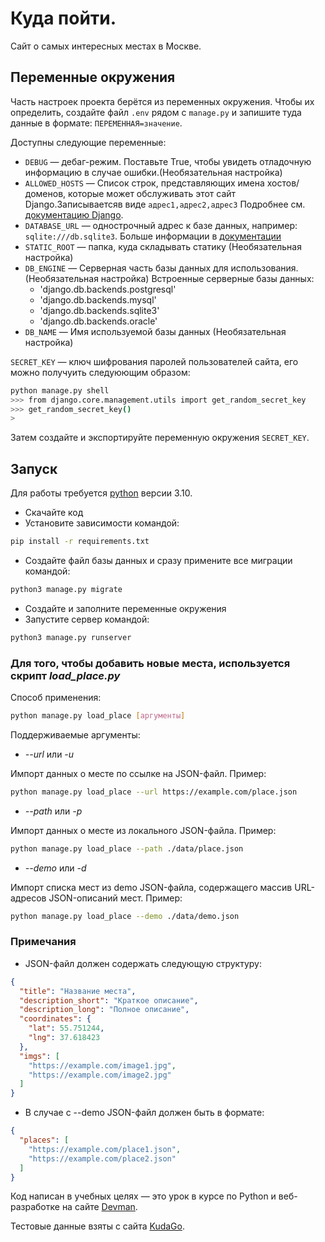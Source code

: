 # Куда пойти.

Cайт о самых интересных местах в Москве.

## Переменные окружения

Часть настроек проекта берётся из переменных окружения. Чтобы их определить, создайте файл `.env` рядом с `manage.py` и запишите туда данные в формате: `ПЕРЕМЕННАЯ=значение`.

Доступны следующие переменные:
- `DEBUG` — дебаг-режим. Поставьте True, чтобы увидеть отладочную информацию в случае ошибки.(Необязательная настройка)
- `ALLOWED_HOSTS` — Список строк, представляющих имена хостов/доменов, которые может обслуживать этот сайт Django.Записываетсяв виде `адрес1,адрес2,адрес3` Подробнее см. [документацию Django](https://docs.djangoproject.com/en/3.1/ref/settings/#allowed-hosts).
- `DATABASE_URL` — однострочный адрес к базе данных, например: `sqlite:///db.sqlite3`. Больше информации в [документации](https://github.com/jacobian/dj-database-url)
- `STATIC_ROOT` — папка, куда складывать статику (Необязательная настройка)
- `DB_ENGINE` — Серверная часть базы данных для использования. (Необязательная настройка)
Встроенные серверные базы данных:
  - 'django.db.backends.postgresql'
  - 'django.db.backends.mysql'
  - 'django.db.backends.sqlite3'
  - 'django.db.backends.oracle'
- `DB_NAME` — Имя используемой базы данных (Необязательная настройка)

`SECRET_KEY` — ключ шифрования паролей пользователей сайта, его можно получуить следуюющим образом:

```bash
python manage.py shell
>>> from django.core.management.utils import get_random_secret_key
>>> get_random_secret_key()
> 
```

Затем создайте и экспортируйте переменную окружения `SECRET_KEY`.

## Запуск
Для работы требуется [python](https://www.python.org/) версии 3.10. 
- Скачайте код
- Установите зависимости командой:
  
```bash
pip install -r requirements.txt
```

- Создайте файл базы данных и сразу примените все миграции командой:

```bash
python3 manage.py migrate
```

- Создайте и заполните переменные окружения
- Запустите сервер командой:

```bash
python3 manage.py runserver
```

### Для того, чтобы добавить новые места, используется скрипт *load_place.py*

Способ применения:

```bash
python manage.py load_place [аргументы] 
```

Поддерживаемые аргументы:
* *--url* или *-u*

Импорт данных о месте по ссылке на JSON-файл.
Пример:

```bash
python manage.py load_place --url https://example.com/place.json
```

* *--path* или *-p*

Импорт данных о месте из локального JSON-файла.
Пример:

```bash
python manage.py load_place --path ./data/place.json
```

* *--demo* или *-d*

Импорт списка мест из demo JSON-файла, содержащего массив URL-адресов JSON-описаний мест.
Пример:

```bash
python manage.py load_place --demo ./data/demo.json
```

### Примечания

* JSON-файл должен содержать следующую структуру:

```json
{
  "title": "Название места",
  "description_short": "Краткое описание",
  "description_long": "Полное описание",
  "coordinates": {
    "lat": 55.751244,
    "lng": 37.618423
  },
  "imgs": [
    "https://example.com/image1.jpg",
    "https://example.com/image2.jpg"
  ]
}
```

* В случае с --demo JSON-файл должен быть в формате:

```json
{
  "places": [
    "https://example.com/place1.json",
    "https://example.com/place2.json"
  ]
}
```

Код написан в учебных целях — это урок в курсе по Python и веб-разработке на сайте [Devman](https://dvmn.org).

Тестовые данные взяты с сайта [KudaGo](https://kudago.com).
